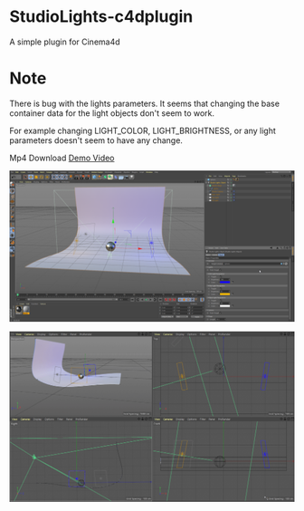 # StudioLights-c4dplugin
A simple plugin for Cinema4d

# Note
There is bug with the lights parameters. It seems that changing the base container data for the light objects don't seem to work.

For example changing LIGHT_COLOR, LIGHT_BRIGHTNESS, or any light parameters doesn't seem to have any change.

Mp4 Download
[Demo Video](https://github.com/tucci/StudioLights-c4dplugin/blob/master/demo_vid.mp4)

![Object Screenshot](sample_screenshot.png)

![Stage Spline](stage_editing.gif)

